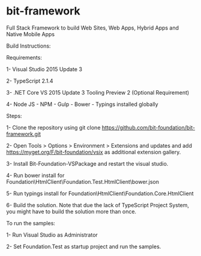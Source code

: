 # bit-framework
Full Stack Framework to build Web Sites, Web Apps, Hybrid Apps and Native Mobile Apps

Build Instructions:

Requirements: 

  1- Visual Studio 2015 Update 3
  
  2- TypeScript 2.1.4
  
  3- .NET Core VS 2015 Update 3 Tooling Preview 2 (Optional Requirement)
  
  4- Node JS - NPM - Gulp - Bower - Typings installed globally
  
Steps:

  1- Clone the repository using git clone https://github.com/bit-foundation/bit-framework.git
  
  2- Open Tools > Options > Environment > Extensions and updates and add https://myget.org/F/bit-foundation/vsix as additional extension gallery.
  
  3- Install Bit-Foundation-VSPackage and restart the visual studio.
  
  4- Run bower install for Foundation\HtmlClient\Foundation.Test.HtmlClient\bower.json
  
  5- Run typings install for Foundation\HtmlClient\Foundation.Core.HtmlClient
  
  6- Build the solution. Note that due the lack of TypeScript Project System, you might have to build the solution more than once.
 
To run the samples:

  1- Run Visual Studio as Administrator
    
  2- Set Foundation.Test as startup project and run the samples.
